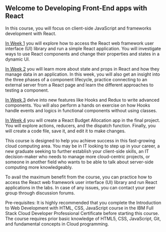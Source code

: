 ## Welcome to Developing Front-End apps with React
In this course, you will focus on client-side JavaScript and frameworks development with React. 

[In Week 1]() you will explore how to access the React web framework user interface (UI) library and run a simple React application. You will investigate ways to use React components and change their properties and states in a dynamic UI. 

[In Week 2]() you will learn more about state and props in React and how they manage data in an application. In this week, you will also get an insight into the three phases of a component lifecycle, practice connecting to an external server from a React page and learn the different approaches to testing a component. 

[In Week 3]() delve into new features like Hooks and Redux to write advanced components. You will also perform a hands on exercise on how Hooks handle events and logics in functional components without using classes. 

[In Week 4]() you will create a React Budget Allocation app in the final project. You will explore actions, reducers, and the dispatch function. Finally, you will create a code file, save it, and edit it to make changes.  

This course is designed to help you achieve success in this fast-growing cloud computing area. You may be in IT looking to step up in your career, a new graduate seeking to further establish your client-side skills, an IT decision-maker who needs to manage more cloud-centric projects, or someone in another field who wants to be able to talk about server-side computing more knowledgeably.   

To avail the maximum benefit from the course, you can practice how to access the React web framework user interface (UI) library and run React applications in the labs. In case of any issues, you can contact your peer group through discussion forums.   

Pre-requisites: It is highly recommended that you complete the Introduction to Web Development with HTML, CSS, JavaScript course in the IBM Full Stack Cloud Developer Professional Certificate before starting this course. The course requires prior basic knowledge of HTML5, CSS, JavaScript, Git, and fundamental concepts in Cloud programming.


